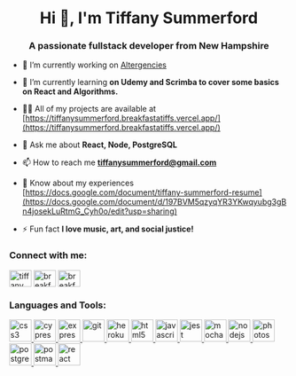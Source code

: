 <h1 align="center">Hi 👋, I'm Tiffany Summerford</h1>
<h3 align="center">A passionate fullstack developer from New Hampshire</h3>

- 🔭 I’m currently working on [Altergencies](https://nhresource-client.vercel.app/)

- 🌱 I’m currently learning **on Udemy and Scrimba to cover some basics on React and Algorithms.**

- 👨‍💻 All of my projects are available at [https://tiffanysummerford.breakfastatiffs.vercel.app/](https://tiffanysummerford.breakfastatiffs.vercel.app/)

- 💬 Ask me about **React, Node, PostgreSQL**

- 📫 How to reach me **tiffanysummerford@gmail.com**

- 📄 Know about my experiences [https://docs.google.com/document/tiffany-summerford-resume](https://docs.google.com/document/d/197BVM5qzyqYR3YKwqyubg3gBn4josekLuRtmG_Cyh0o/edit?usp=sharing)

- ⚡ Fun fact **I love music, art, and social justice!**

<h3 align="left">Connect with me:</h3>
<p align="left">
<a href="https://linkedin.com/in/tiffany-summerford" target="blank"><img align="center" src="https://cdn.jsdelivr.net/npm/simple-icons@3.0.1/icons/linkedin.svg" alt="tiffany summerford" height="30" width="40" /></a>
<a href="https://stackoverflow.com/users/19487677/breakfastatiffs" target="blank"><img align="center" src="https://cdn.jsdelivr.net/npm/simple-icons@3.0.1/icons/stackoverflow.svg" alt="breakfastatiffs" height="30" width="40" /></a>
<a href="https://instagram.com/breakfastatiffs" target="blank"><img align="center" src="https://cdn.jsdelivr.net/npm/simple-icons@3.0.1/icons/instagram.svg" alt="breakfastatiffs" height="30" width="40" /></a>
</p>

<h3 align="left">Languages and Tools:</h3>
<p align="left"> <a href="https://www.w3schools.com/css/" target="_blank"> <img src="https://devicons.github.io/devicon/devicon.git/icons/css3/css3-original-wordmark.svg" alt="css3" width="40" height="40"/> </a> <a href="https://www.cypress.io" target="_blank"> <img src="https://raw.githubusercontent.com/simple-icons/simple-icons/6e46ec1fc23b60c8fd0d2f2ff46db82e16dbd75f/icons/cypress.svg" alt="cypress" width="40" height="40"/> </a> <a href="https://expressjs.com" target="_blank"> <img src="https://devicons.github.io/devicon/devicon.git/icons/express/express-original-wordmark.svg" alt="express" width="40" height="40"/> </a> <a href="https://git-scm.com/" target="_blank"> <img src="https://www.vectorlogo.zone/logos/git-scm/git-scm-icon.svg" alt="git" width="40" height="40"/> </a> <a href="https://heroku.com" target="_blank"> <img src="https://www.vectorlogo.zone/logos/heroku/heroku-icon.svg" alt="heroku" width="40" height="40"/> </a> <a href="https://www.w3.org/html/" target="_blank"> <img src="https://devicons.github.io/devicon/devicon.git/icons/html5/html5-original-wordmark.svg" alt="html5" width="40" height="40"/> </a> <a href="https://developer.mozilla.org/en-US/docs/Web/JavaScript" target="_blank"> <img src="https://devicons.github.io/devicon/devicon.git/icons/javascript/javascript-original.svg" alt="javascript" width="40" height="40"/> </a> <a href="https://jestjs.io" target="_blank"> <img src="https://www.vectorlogo.zone/logos/jestjsio/jestjsio-icon.svg" alt="jest" width="40" height="40"/> </a> <a href="https://mochajs.org" target="_blank"> <img src="https://www.vectorlogo.zone/logos/mochajs/mochajs-icon.svg" alt="mocha" width="40" height="40"/> </a> <a href="https://nodejs.org" target="_blank"> <img src="https://devicons.github.io/devicon/devicon.git/icons/nodejs/nodejs-original-wordmark.svg" alt="nodejs" width="40" height="40"/> </a> <a href="https://www.photoshop.com/en" target="_blank"> <img src="https://devicons.github.io/devicon/devicon.git/icons/photoshop/photoshop-plain.svg" alt="photoshop" width="40" height="40"/> </a> <a href="https://www.postgresql.org" target="_blank"> <img src="https://devicons.github.io/devicon/devicon.git/icons/postgresql/postgresql-original-wordmark.svg" alt="postgresql" width="40" height="40"/> </a> <a href="https://postman.com" target="_blank"> <img src="https://www.vectorlogo.zone/logos/getpostman/getpostman-icon.svg" alt="postman" width="40" height="40"/> </a> <a href="https://reactjs.org/" target="_blank"> <img src="https://devicons.github.io/devicon/devicon.git/icons/react/react-original-wordmark.svg" alt="react" width="40" height="40"/> </a> </p>
